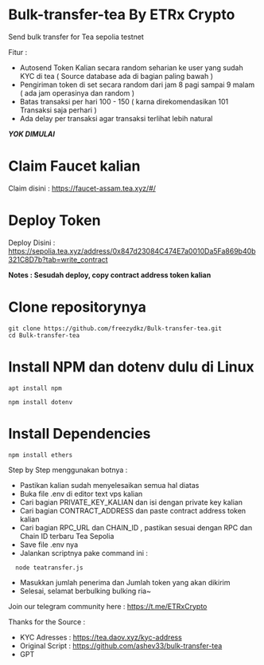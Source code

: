 # **Bulk-transfer-tea By ETRx Crypto**
Send bulk transfer for Tea sepolia testnet

Fitur :
- Autosend Token Kalian secara random seharian ke user yang sudah KYC di tea ( Source database ada di bagian paling bawah )
- Pengiriman token di set secara random dari jam 8 pagi sampai 9 malam ( ada jam operasinya dan random )
- Batas transaksi per hari 100 - 150 ( karna direkomendasikan 101 Transaksi saja perhari )
- Ada delay per transaksi agar transaksi terlihat lebih natural

_**YOK DIMULAI**_

# Claim Faucet kalian
Claim disini : https://faucet-assam.tea.xyz/#/


# Deploy Token
Deploy Disini : https://sepolia.tea.xyz/address/0x847d23084C474E7a0010Da5Fa869b40b321C8D7b?tab=write_contract

**Notes : Sesudah deploy, copy contract address token kalian**

# Clone repositorynya
```
git clone https://github.com/freezydkz/Bulk-transfer-tea.git
cd Bulk-transfer-tea
```
# Install NPM dan dotenv dulu di Linux
```
apt install npm
```
```
npm install dotenv
```

# Install Dependencies

```
npm install ethers
```

Step by Step menggunakan botnya :
- Pastikan kalian sudah menyelesaikan semua hal diatas
- Buka file .env di editor text vps kalian
- Cari bagian PRIVATE_KEY_KALIAN dan isi dengan private key kalian
- Cari bagian CONTRACT_ADDRESS dan paste contract address token kalian
- Cari bagian RPC_URL dan CHAIN_ID , pastikan sesuai dengan RPC dan Chain ID terbaru Tea Sepolia
- Save file .env nya
- Jalankan scriptnya pake command ini :
```
  node teatransfer.js
```
- Masukkan jumlah penerima dan Jumlah token yang akan dikirim
- Selesai, selamat berbulking bulking ria~

Join our telegram community here : https://t.me/ETRxCrypto

Thanks for the Source :
- KYC Adresses : https://tea.daov.xyz/kyc-address
- Original Script : https://github.com/ashev33/bulk-transfer-tea
- GPT
